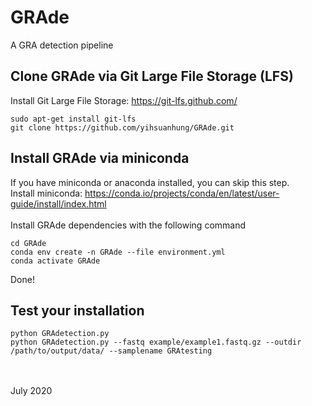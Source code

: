 # GRAde
A GRA detection pipeline

## Clone GRAde via Git Large File Storage (LFS) 
Install Git Large File Storage: https://git-lfs.github.com/
```
sudo apt-get install git-lfs 
git clone https://github.com/yihsuanhung/GRAde.git
```

## Install GRAde via miniconda
If you have miniconda or anaconda installed, you can skip this step.
<br>
Install miniconda: https://conda.io/projects/conda/en/latest/user-guide/install/index.html 
<br>
<br>
Install GRAde dependencies with the following command
```
cd GRAde
conda env create -n GRAde --file environment.yml
conda activate GRAde
```
Done!
<br>
## Test your installation
```
python GRAdetection.py 
python GRAdetection.py --fastq example/example1.fastq.gz --outdir /path/to/output/data/ --samplename GRAtesting
```
<br><br>
July 2020
